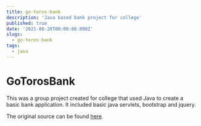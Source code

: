 ```yaml
---
title: go-toros-bank
description: 'Java based bank project for college'
published: true
date: '2021-08-28T00:00:00.000Z'
slugs:
  - go-toros-bank
tags:
  - java
---
```


# GoTorosBank

This was a group project created for college that used Java to create a basic bank application. It included basic java servlets, bootstrap and jquery.

The original source can be found [here](https://github.com/bradtaniguchi/GoTorosBank).
